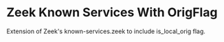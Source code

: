 # Zeek Known Services With OrigFlag

Extension of Zeek's known-services.zeek to include is_local_orig flag.